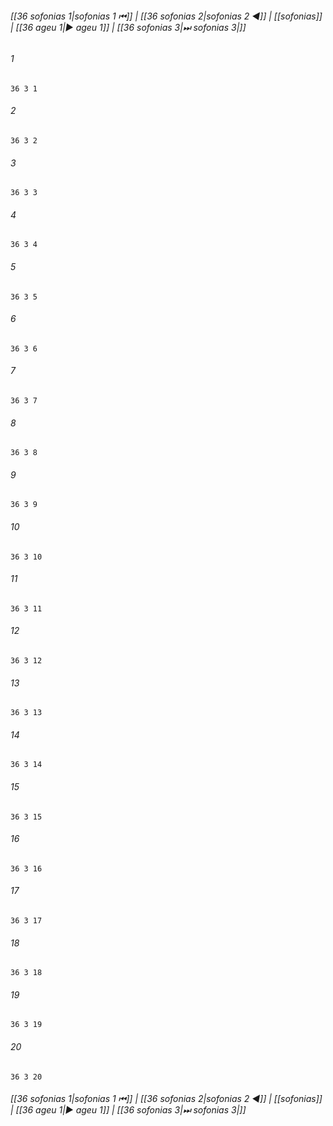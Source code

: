 
###### [[36 sofonias 1|sofonias 1 ⏮]] | [[36 sofonias 2|sofonias 2 ◀]] | [[sofonias]] | [[36 ageu 1|▶ ageu 1]] | [[36 sofonias 3|⏭ sofonias 3|]]

###### 1
``` verse
36 3 1 
```
###### 2
``` verse
36 3 2 
```
###### 3
``` verse
36 3 3 
```
###### 4
``` verse
36 3 4 
```
###### 5
``` verse
36 3 5 
```
###### 6
``` verse
36 3 6 
```
###### 7
``` verse
36 3 7 
```
###### 8
``` verse
36 3 8 
```
###### 9
``` verse
36 3 9 
```
###### 10
``` verse
36 3 10 
```
###### 11
``` verse
36 3 11 
```
###### 12
``` verse
36 3 12 
```
###### 13
``` verse
36 3 13 
```
###### 14
``` verse
36 3 14 
```
###### 15
``` verse
36 3 15 
```
###### 16
``` verse
36 3 16 
```
###### 17
``` verse
36 3 17 
```
###### 18
``` verse
36 3 18 
```
###### 19
``` verse
36 3 19 
```
###### 20
``` verse
36 3 20 
```

###### [[36 sofonias 1|sofonias 1 ⏮]] | [[36 sofonias 2|sofonias 2 ◀]] | [[sofonias]] | [[36 ageu 1|▶ ageu 1]] | [[36 sofonias 3|⏭ sofonias 3|]]

